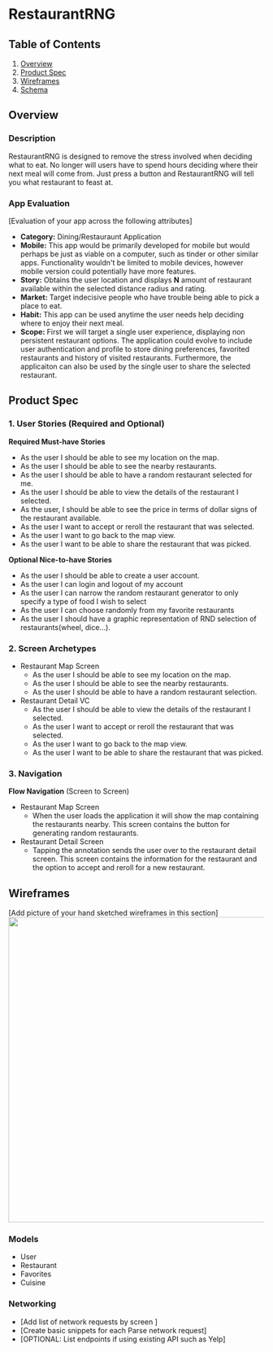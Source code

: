 # RestaurantRNG

## Table of Contents
1. [Overview](#Overview)
2. [Product Spec](#Product-Spec)
3. [Wireframes](#Wireframes)
4. [Schema](#Schema)

## Overview
### Description
RestaurantRNG is designed to remove the stress involved when deciding what to eat. No longer will users have to spend hours deciding where their next meal will come from.  Just press a button and RestaurantRNG will tell you what restaurant to feast at.

### App Evaluation
[Evaluation of your app across the following attributes]
- **Category:** Dining/Restauraunt Application
- **Mobile:** This app would be primarily developed for mobile but would perhaps be just as viable on a computer, such as tinder or other similar apps. Functionality wouldn't be limited to mobile devices, however mobile version could potentially have more features.
- **Story:** Obtains the user location and displays **N** amount of restaurant available within the selected distance radius and rating.
- **Market:** Target indecisive people who have trouble being able to pick a place to eat.
- **Habit:** This app can be used anytime the user needs help deciding where to enjoy their next meal.
- **Scope:** First we will target a single user experience, displaying non persistent restaurant options.  The application could evolve to include user authentication and profile to store dining preferences, favorited restaurants and history of visited restaurants.  Furthermore, the applicaiton can also be used by the single user to share the selected restaurant.

## Product Spec

### 1. User Stories (Required and Optional)

**Required Must-have Stories**

* As the user I should be able to see my  location on the map.
* As the user I should be able to see the nearby restaurants.
* As the user I should be able to have a random restaurant selected for me.
* As the user I should be able to view the details of the restaurant I selected.
* As the user, I should be able to see the price in terms of dollar signs of the restaurant available.
* As the user I want to accept or reroll the restaurant that was selected.
* As the user I want to go back to the map view.
* As the user I want to be able to share the restaurant that was picked.

**Optional Nice-to-have Stories**
* As the user I should be able to create a user account.
* As the user I can login and logout of my account
* As the user I can narrow the random restaurant generator to only specify a type of food I wish to select
* As the user I can choose randomly from my favorite restaurants
* As the user I should have a graphic representation of RND selection of restaurants(wheel, dice...).

### 2. Screen Archetypes

* Restaurant Map Screen
   * As the user I should be able to see my  location on the map.
   * As the user I should be able to see the nearby restaurants.
   * As the user I should be able to have a random restaurant selection.
* Restaurant Detail VC
   * As the user I should be able to view the details of the restaurant I selected.
   * As the user I want to accept or reroll the restaurant that was selected.
   * As the user I want to go back to the map view.
   * As the user I want to be able to share the restaurant that was picked.

### 3. Navigation

**Flow Navigation** (Screen to Screen)

* Restaurant Map Screen
   * When the user loads the application it will show the map containing the restaurants nearby. This screen contains the button for generating random restaurants.  
* Restaurant Detail Screen
   * Tapping the annotation sends the user over to the restaurant detail screen. This screen contains the information for the restaurant and the option to accept and reroll for a new restaurant.

## Wireframes
[Add picture of your hand sketched wireframes in this section]
<img src="https://github.com/CodePath-Capstone-TheBestThatEverLived/RestaurantRNG/blob/wireframe/wireframe.jpg?raw=true" width=600>

### Models
* User
* Restaurant
* Favorites
* Cuisine

### Networking
- [Add list of network requests by screen ]
- [Create basic snippets for each Parse network request]
- [OPTIONAL: List endpoints if using existing API such as Yelp]
